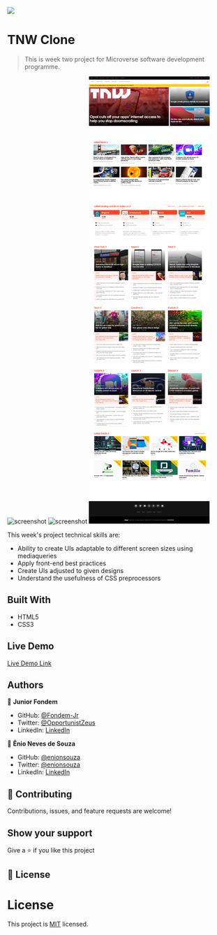 ![](https://img.shields.io/badge/Microverse-blueviolet)

# TNW Clone

> This is week two project for Microverse software development programme.

![screenshot](screenshots/Cellphone-version.png)
![screenshot](screenshots/Tablet-version.png)
![screenshot](screenshots/Desktop-version.png)

This week's project technical skills are:
* Ability to create UIs adaptable to different screen sizes using mediaqueries
* Apply front-end best practices
* Create UIs adjusted to given designs
* Understand the usefulness of CSS preprocessors

## Built With

- HTML5
- CSS3

## Live Demo

[Live Demo Link](https://fondem-jr.github.io/TNW-Clone/)

## Authors

👤 **Junior Fondem**

- GitHub: [@Fondem-Jr](https://github.com/Fondem-Jr/)
- Twitter: [@OpportunistZeus](https://twitter.com/OpportunistZeus)
- LinkedIn: [LinkedIn](https://www.linkedin.com/in/fondem-junior-57484744)

👤 **Ênio Neves de Souza**

- GitHub: [@enionsouza](https://github.com/enionsouza/)
- Twitter: [@enionsouza](https://twitter.com/enionsouza)
- LinkedIn: [LinkedIn](https://www.linkedin.com/in/enio-neves-de-souza/)

## 🤝 Contributing

Contributions, issues, and feature requests are welcome!

## Show your support

Give a ⭐️ if you like this project

## 📝 License

# License

This project is [MIT](https://opensource.org/licenses/MIT) licensed.
